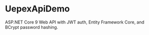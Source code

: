 # UepexApiDemo
ASP.NET Core 9 Web API with JWT auth, Entity Framework Core, and BCrypt password hashing.
